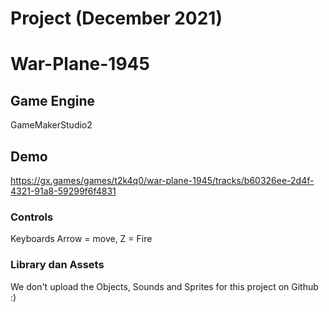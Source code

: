 # Project (December 2021)

# War-Plane-1945

## Game Engine
GameMakerStudio2

## Demo
https://gx.games/games/t2k4q0/war-plane-1945/tracks/b60326ee-2d4f-4321-91a8-59299f6f4831

### Controls
Keyboards Arrow = move, 
Z = Fire

### Library dan Assets
We don't upload the Objects, Sounds and Sprites for this project on Github :)
